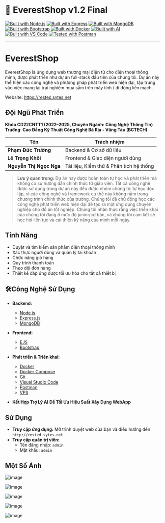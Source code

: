 # 📱 EverestShop v1.2 Final 

[![Built with Node.js](https://img.shields.io/badge/Node.js-43853D?style=for-the-badge&logo=node.js&logoColor=white)](https://nodejs.org/)
[![Built with Express](https://img.shields.io/badge/Express-000000?style=for-the-badge&logo=express&logoColor=white)](https://expressjs.com/)
[![Built with MongoDB](https://img.shields.io/badge/MongoDB-4EA94B?style=for-the-badge&logo=mongodb&logoColor=white)](https://www.mongodb.com/)
[![Built with Bootstrap](https://img.shields.io/badge/Bootstrap-563D7C?style=for-the-badge&logo=bootstrap&logoColor=white)](https://getbootstrap.com/)
[![Built with Docker](https://img.shields.io/badge/Docker-2496ED?style=for-the-badge&logo=docker&logoColor=white)](https://www.docker.com/)
[![Built with AI](https://img.shields.io/badge/Built%20with-AI%20Assistance-blueviolet?style=for-the-badge&logo=OpenAI&logoColor=white)](https://openai.com/)
[![Built with VS Code](https://img.shields.io/badge/VS%20Code-007ACC?style=for-the-badge&logo=visualstudiocode&logoColor=white)](https://code.visualstudio.com/)
[![Tested with Postman](https://img.shields.io/badge/Postman-FF6C37?style=for-the-badge&logo=postman&logoColor=white)](https://www.postman.com/)

---
# EverestShop

EverestShop là ứng dụng web thương mại điện tử cho điện thoại thông minh, được phát triển như dự án full-stack đầu tiên của chúng tôi. Dự án này thể hiện các công nghệ và phương pháp phát triển web hiện đại, tập trung vào việc mang lại trải nghiệm mua sắm trên máy tính / di động liền mạch.

Website: https://rested.sytes.net

## Đội Ngũ Phát Triển

**Khóa CD22CNTT1 (2022–2025, Chuyên Ngành: Công Nghệ Thông Tin)**  
**Trường: Cao Đẳng Kỹ Thuật Công Nghệ Bà Rịa - Vũng Tàu (BCTECH)**

| Tên | Trách nhiệm |
|------|-----------------|
| **Phạm Đức Trường** | Backend & Cơ sở dữ liệu |
| **Lê Trọng Khôi** | Frontend & Giao diện người dùng |
| **Nguyễn Thị Ngọc Nga** | Tài liệu, Kiểm thử & Phân tích hệ thống |

> **Lưu ý quan trọng:** Dự án này được hoàn toàn tự học và phát triển mà không có sự hướng dẫn chính thức từ giáo viên. Tất cả công nghệ được sử dụng trong dự án này đều được nhóm chúng tôi tự học độc lập, vì các công nghệ và framework cụ thể này không nằm trong chương trình chính thức của trường. Chúng tôi đã chủ động học các công nghệ phát triển web hiện đại để tạo ra một ứng dụng chuyên nghiệp cho đồ án tốt nghiệp. Chúng tôi nhận thức rằng việc triển khai của chúng tôi đang ở mức độ junior/cơ bản, và chúng tôi cam kết sẽ học hỏi liên tục và cải thiện kỹ năng của mình mỗi ngày.

## Tính Năng

- Duyệt và tìm kiếm sản phẩm điện thoại thông minh
- Xác thực người dùng và quản lý tài khoản
- Chức năng giỏ hàng
- Quy trình thanh toán
- Theo dõi đơn hàng
- Thiết kế đáp ứng được tối ưu hóa cho tất cả thiết bị

## 🛠Công Nghệ Sử Dụng

- **Backend:**
  - [Node.js](https://nodejs.org/) 
  - [Express.js](https://expressjs.com/) 
  - [MongoDB](https://www.mongodb.com/) 
  
- **Frontend:**
  - [EJS](https://ejs.co/)
  - [Bootstrap](https://getbootstrap.com/) 
  
- **Phát triển & Triển khai:**
  - [Docker](https://www.docker.com/) 
  - [Docker Compose](https://docs.docker.com/compose/) 
  - [Git](https://git-scm.com/) 
  - [Visual Studio Code](https://code.visualstudio.com/) 
  - [Postman](https://www.postman.com/) 
  - [VPS](https://en.wikipedia.org/wiki/Virtual_private_server) 

- **Kết Hợp Trợ Lý AI Để Tối Ưu Hiệu Suất Xây Dựng WebApp**


## Sử Dụng

- **Truy cập ứng dụng:** Mở trình duyệt web của bạn và điều hướng đến `http://rested.sytes.net`
- **Truy cập quản trị viên:** 
  - Tên đăng nhập: `admin`
  - Mật khẩu: `admin`

## Một Số Ảnh

![image](https://github.com/user-attachments/assets/386b0e95-b12d-48ee-89c4-f203eb729d5b)


![image](https://github.com/user-attachments/assets/83fd3b6c-521d-480a-94ee-c728bfa4429e)


![image](https://github.com/user-attachments/assets/2d705784-0006-4129-b3b7-37ce5fbe2608)


![image](https://github.com/user-attachments/assets/890b6377-83bb-409b-9e65-e8ed76d9392a)


![image](https://github.com/user-attachments/assets/648686cd-2e11-4f0c-b4f9-2954acbd285d)
